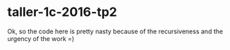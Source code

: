 # taller-1c-2016-tp2

Ok, so the code here is pretty nasty because of the recursiveness and the
urgency of the work =)